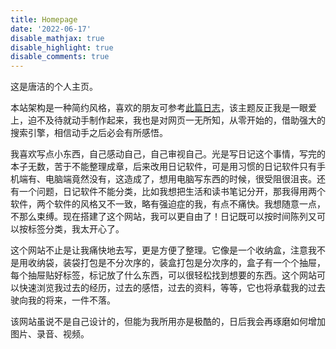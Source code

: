 ```yaml
---
title: Homepage
date: '2022-06-17'
disable_mathjax: true
disable_highlight: true
disable_comments: true
---
```




这是唐洁的个人主页。

本站架构是一种简约风格，喜欢的朋友可参考[此篇日志](/blog/2022/06/glimpse/)，该主题反正我是一眼爱上，迫不及待就动手制作起来，我也是对网页一无所知，从零开始的，借助强大的搜索引擎，相信动手之后必会有所感悟。

我喜欢写点小东西，自己感动自己，自己审视自己。光是写日记这个事情，写完的本子无数，苦于不能整理成章，后来改用日记软件，可是用习惯的日记软件只有手机端有、电脑端竟然没有，这造成了，想用电脑写东西的时候，很受阻很沮丧。还有一个问题，日记软件不能分类，比如我想把生活和读书笔记分开，那我得用两个软件，两个软件的风格又不一致，略有强迫症的我，有点不痛快。我想随意一点，不那么束缚。现在搭建了这个网站，我可以更自由了！日记既可以按时间陈列又可以按标签分类，我太开心了。

这个网站不止是让我痛快地去写，更是方便了整理。它像是一个收纳盒，注意我不是用收纳袋，装袋打包是不分次序的，装盒打包是分次序的，盒子有一个个抽屉，每个抽屉贴好标签，标记放了什么东西，可以很轻松找到想要的东西。这个网站可以快速浏览我过去的经历，过去的感悟，过去的资料，等等，它也将承载我的过去驶向我的将来，一件不落。

该网站虽说不是自己设计的，但能为我所用亦是极酷的，日后我会再琢磨如何增加图片、录音、视频。

